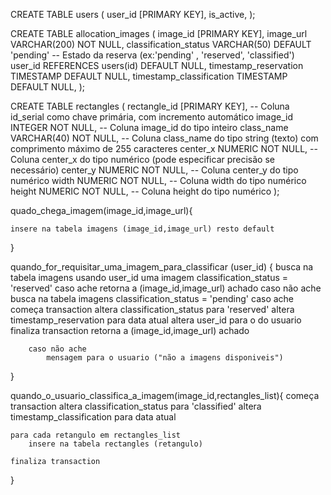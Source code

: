 
CREATE TABLE users (
    user_id [PRIMARY KEY],
    is_active,
);


CREATE TABLE allocation_images (
    image_id [PRIMARY KEY],
    image_url VARCHAR(200) NOT NULL,
    classification_status VARCHAR(50) DEFAULT 'pending'  -- Estado da reserva (ex:'pending' , 'reserved', 'classified')
    user_id REFERENCES users(id) DEFAULT NULL, 
    timestamp_reservation TIMESTAMP DEFAULT NULL,
    timestamp_classification TIMESTAMP DEFAULT NULL,
);



CREATE TABLE rectangles (
    rectangle_id [PRIMARY KEY],       		-- Coluna id_serial como chave primária, com incremento automático
    image_id INTEGER NOT NULL,          -- Coluna image_id do tipo inteiro
    class_name VARCHAR(40) NOT NULL,    -- Coluna class_name do tipo string (texto) com comprimento máximo de 255 caracteres
    center_x NUMERIC NOT NULL,          -- Coluna center_x do tipo numérico (pode especificar precisão se necessário)
    center_y NUMERIC NOT NULL,          -- Coluna center_y do tipo numérico
    width NUMERIC NOT NULL,             -- Coluna width do tipo numérico
    height NUMERIC NOT NULL,            -- Coluna height do tipo numérico
);


quado_chega_imagem(image_id,image_url){

    insere na tabela imagens (image_id,image_url) resto default

}


quando_for_requisitar_uma_imagem_para_classificar (user_id)
{
    busca na tabela imagens usando user_id uma imagem classification_status = 'reserved'
    caso ache 
        retorna a (image_id,image_url) achado
    caso não ache 
        busca na tabela imagens classification_status = 'pending'
        caso ache
            começa transaction
            altera classification_status para 'reserved'
            altera timestamp_reservation para data atual
            altera user_id para o do usuario
            finaliza transaction
            retorna a (image_id,image_url) achado
            
        caso não ache
            mensagem para o usuario ("não a imagens disponiveis")
}


quando_o_usuario_classifica_a_imagem(image_id,rectangles_list){
    começa transaction
    altera classification_status para 'classified'
    altera timestamp_classification para data atual

    para cada retangulo em rectangles_list
        insere na tabela rectangles (retangulo)

    finaliza transaction
}